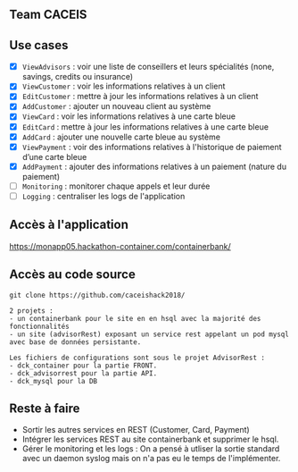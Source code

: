 
## Team CACEIS

## Use cases

- [x] `ViewAdvisors` : voir une liste de conseillers et leurs spécialités (none, savings, credits ou insurance)<br/>
- [x] `ViewCustomer` : voir les informations relatives à un client<br/>
- [x] `EditCustomer` : mettre à jour les informations relatives à un client<br/>
- [x] `AddCustomer` : ajouter un nouveau client au système<br/>
- [x] `ViewCard` : voir les informations relatives à une carte bleue<br/>
- [x] `EditCard` : mettre à jour les informations relatives à une carte bleue<br/>
- [x] `AddCard` : ajouter une nouvelle carte bleue au système<br/>
- [x] `ViewPayment` : voir des informations relatives à l'historique de paiement d’une carte bleue<br/>
- [x] `AddPayment` : ajouter des informations relatives à un paiement (nature du paiement)<br/>
- [ ] `Monitoring` : monitorer chaque appels et leur durée<br/>
- [ ] `Logging` : centraliser les logs de l'application

## Accès à l'application
https://monapp05.hackathon-container.com/containerbank/

## Accès au code source

```
git clone https://github.com/caceishack2018/

2 projets : 
- un containerbank pour le site en en hsql avec la majorité des fonctionnalités
- un site (advisorRest) exposant un service rest appelant un pod mysql avec base de données persistante.

Les fichiers de configurations sont sous le projet AdvisorRest :
- dck_container pour la partie FRONT.
- dck_advisorrest pour la partie API.
- dck_mysql pour la DB

```
## Reste à faire
- Sortir les autres services en REST (Customer, Card, Payment)
- Intégrer les services REST au site containerbank et supprimer le hsql.
- Gérer le monitoring et les logs : On a pensé à utliser la sortie standard avec un daemon syslog mais on n'a pas eu le temps de l'implémenter.

